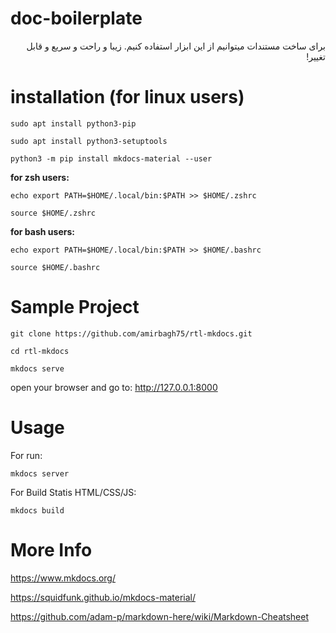 # doc-boilerplate

<div dir='auto'>
برای ساخت مستندات میتوانیم از این ابزار استفاده کنیم. زیبا و راحت و سریع و قابل تغییر!
</div>

# installation (for linux users)
`sudo apt install python3-pip`

`sudo apt install python3-setuptools`

`python3 -m pip install mkdocs-material --user`

**for zsh users:**

`echo export PATH=$HOME/.local/bin:$PATH >> $HOME/.zshrc`

`source $HOME/.zshrc`

**for bash users:**

`echo export PATH=$HOME/.local/bin:$PATH >> $HOME/.bashrc`

`source $HOME/.bashrc`

# Sample Project
`git clone https://github.com/amirbagh75/rtl-mkdocs.git`

`cd rtl-mkdocs`

`mkdocs serve`

open your browser and go to: http://127.0.0.1:8000

# Usage

For run:

`mkdocs server`

For Build Statis HTML/CSS/JS:

`mkdocs build`

# More Info
https://www.mkdocs.org/


https://squidfunk.github.io/mkdocs-material/

https://github.com/adam-p/markdown-here/wiki/Markdown-Cheatsheet
